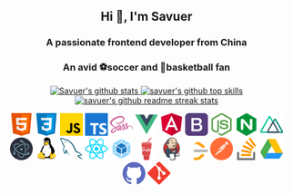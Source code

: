 ## <p align="center">Hi 👋, I'm Savuer</p>

### <p align="center"> A passionate frontend developer from China </p>

### <p align="center"> An avid :soccer:soccer and :basketball:basketball fan </p>

<p align="center">
	<a href="https://github.com/programmer-zhang" target="_blank">
		<img src="https://github-readme-stats.vercel.app/api?username=programmer-zhang&theme=dark&show_icons=true" width="45%" alt="Savuer's github stats"/>
	</a>
	<a href="https://github.com/programmer-zhang" target="_blank">
		<img src="https://github-readme-stats.vercel.app/api/top-langs/?username=programmer-zhang&layout=compact&hide=html&theme=dark" width="45%" alt="savuer's github top skills"/>
	</a>
	<a href="https://github.com/programmer-zhang" target="_blank">
		<img src="https://github-readme-streak-stats.herokuapp.com/?user=programmer-zhang&theme=highcontrast" width="45%" alt="savuer's github readme streak stats"/>
	</a>
</p>

<p align="center">
	<img src="./images/html.svg" width="40" height="40" alt="html" />
	<img src="./images/css.svg" width="40" height="40" alt="css" />
	<img src="./images/javascript.svg" width="40" height="40" alt="javascript" />
	<img src="./images/typescript.svg" width="40" height="40" alt="typescript" />
	<img src="./images/sass.svg" width="40" height="40" alt="sass" />
	<img src="./images/vuejs.svg" width="40" height="40" alt="vue" />
	<img src="./images/angularjs.svg" width="40" height="40" alt="angular" />
	<img src="./images/bootstrap.svg" width="40" height="40" alt="bootstrap" />
	<img src="./images/nodejs.svg" width="40" height="40" alt="node" />
	<img src="./images/nginx.svg" width="40" height="40" alt="nginx" />
	<img src="./images/nuxtjs.svg" width="40" height="40" alt="nuxt" />
	<img src="./images/electron.svg" width="40" height="40" alt="electron" />
	<img src="./images/linux.svg" width="40" height="40" alt="linux" />
	<img src="./images/mysql.svg" width="40" height="40" alt="mysql" />
	<img src="./images/reactjs.svg" width="40" height="40" alt="react" />
	<img src="./images/webpack.svg" width="40" height="40" alt="webpack" />
	<img src="./images/gulp.svg" width="40" height="40" alt="gulp" />
	<img src="./images/jenkins.svg" width="40" height="40" alt="jenkins" />
	<img src="./images/leet-code.svg" width="40" height="40" alt="leet-code" />
	<img src="./images/postman.svg" width="40" height="40" alt="postman" />
	<img src="./images/stack-overflow.svg" width="40" height="40" alt="stack-overflow" />
	<img src="./images/google.svg" width="40" height="40" alt="google" />
	<img src="./images/github.svg" width="40" height="40" alt="github" />
	<img src="./images/git.svg" width="40" height="40" alt="git" />
</p>
